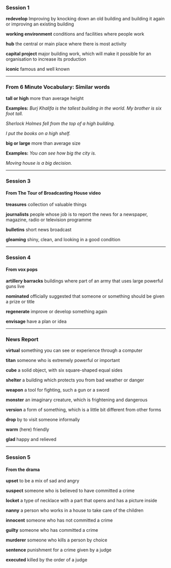 ### Session 1

**redevelop**
Improving by knocking down an old building and building it again or improving an existing building

**working environment**
conditions and facilities where people work

**hub**
the central or main place where there is most activity

**capital project**
major building work, which will make it possible for an organisation to increase its production

**iconic**
famous and well known

---
### From 6 Minute Vocabulary: Similar words

**tall or high**
more than average height

**Examples:**
_Burj Khalifa is the tallest building in the world. My brother is six foot tall._

_Sherlock Holmes fell from the top of a high building._

_I put the books on a high shelf._

**big or large**
more than average size

**Examples:**
_You can see how big the city is._

_Moving house is a big decision._ 

---
### Session 3  
#### From The Tour of Broadcasting House video

**treasures**
collection of valuable things

**journalists**
people whose job is to report the news for a newspaper, magazine, radio or television programme

**bulletins**
short news broadcast

**gleaming**
shiny, clean, and looking in a good condition

---
### Session 4  
#### From vox pops

**artillery barracks**
buildings where part of an army that uses large powerful guns live

**nominated**
officially suggested that someone or something should be given a prize or title

**regenerate**
improve or develop something again

**envisage**
have a plan or idea

---
### News Report

**virtual**
something you can see or experience through a computer

**titan**
someone who is extremely powerful or important

**cube**
a solid object, with six square-shaped equal sides

**shelter**
a building which protects you from bad weather or danger

**weapon**
a tool for fighting, such a gun or a sword

**monster**
an imaginary creature, which is frightening and dangerous

**version**
a form of something, which is a little bit different from other forms

**drop**
by to visit someone informally

**warm**
(here) friendly

**glad**
happy and relieved

---
### Session 5  
#### From the drama

**upset**
to be a mix of sad and angry

**suspect**
someone who is believed to have committed a crime

**locket**
a type of necklace with a part that opens and has a picture inside

**nanny**
a person who works in a house to take care of the children

**innocent**
someone who has not committed a crime

**guilty**
someone who has committed a crime

**murderer**
someone who kills a person by choice

**sentence**
punishment for a crime given by a judge

**executed**
killed by the order of a judge